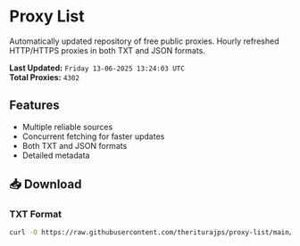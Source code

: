 # Proxy List

Automatically updated repository of free public proxies. Hourly refreshed HTTP/HTTPS proxies in both TXT and JSON formats.

**Last Updated:** `Friday 13-06-2025 13:24:03 UTC`  
**Total Proxies:** `4302`

## Features
- Multiple reliable sources
- Concurrent fetching for faster updates
- Both TXT and JSON formats
- Detailed metadata

## 📥 Download

### TXT Format
```bash
curl -O https://raw.githubusercontent.com/theriturajps/proxy-list/main/proxies.txt